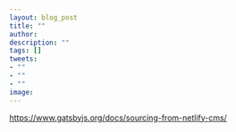 ```yaml
---
layout: blog_post
title: ""
author: 
description: ""
tags: []
tweets:
- ""
- ""
- ""
image: 
---
```


https://www.gatsbyjs.org/docs/sourcing-from-netlify-cms/
